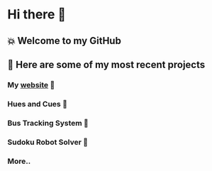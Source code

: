 # Hi there 👋
## 💥 Welcome to my GitHub 
## 🔭 Here are some of my most recent projects 
### My [website](www.mirandadrummond.com) 💬 
### Hues and Cues 🎡
### Bus Tracking System 🚌
### Sudoku Robot Solver 🦾
### More.. 


<!--
**mirandadrummond/mirandadrummond** is a ✨ _special_ ✨ repository because its `README.md` (this file) appears on your GitHub profile.

Here are some ideas to get you started:

- 🔭 I’m currently working on ...
- 🌱 I’m currently learning ...
- 👯 I’m looking to collaborate on ...
- 🤔 I’m looking for help with ...
- 💬 Ask me about ...
- 📫 How to reach me: ...
- 😄 Pronouns: ...
- ⚡ Fun fact: ...
-->
